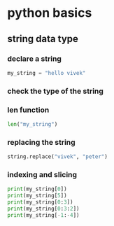 # python basics
## string data type
### declare a string
```python
my_string = "hello vivek"
```
### check the type of the string
### len function
```python
len("my_string")
```
### replacing the string
```python
string.replace("vivek", "peter")
```
### indexing and slicing
```python
print(my_string[0])
print(my_string[5])
print(my_string[0:3])
print(my_string[0:3:2])
print(my_string[-1:-4])

```
